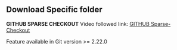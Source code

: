 ## Download Specific folder

**GITHUB SPARSE CHECKOUT**
Video followed link: [GITHUB Sparse-Checkout](https://www.youtube.com/watch?v=VmpZ9cu3IGQ)

Feature available in Git version >= 2.22.0
